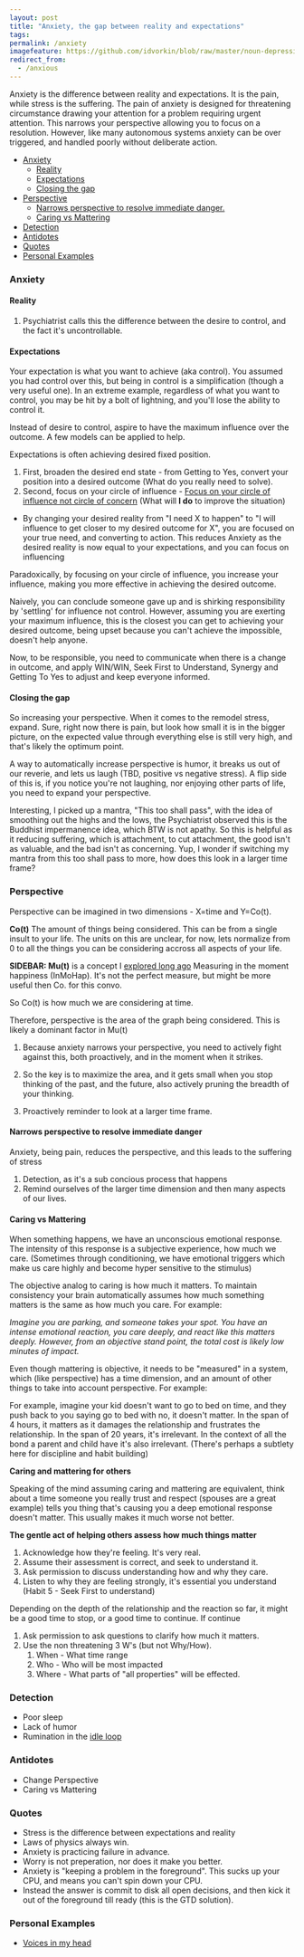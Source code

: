 ```yaml
---
layout: post
title: "Anxiety, the gap between reality and expectations"
tags:
permalink: /anxiety
imagefeature: https://github.com/idvorkin/blob/raw/master/noun-depression.png
redirect_from:
  - /anxious
---
```


Anxiety is the difference between reality and expectations. It is the pain, while stress is the suffering. The
pain of anxiety is designed for threatening circumstance drawing your attention for a problem requiring urgent attention. This narrows your perspective allowing you to focus on a resolution. However, like many autonomous systems anxiety can be over triggered, and handled poorly without deliberate action.

<!-- prettier-ignore-start -->

<!-- vim-markdown-toc GFM -->

- [Anxiety](#anxiety)
    - [Reality](#reality)
    - [Expectations](#expectations)
    - [Closing the gap](#closing-the-gap)
- [Perspective](#perspective)
    - [Narrows perspective to resolve immediate danger.](#narrows-perspective-to-resolve-immediate-danger)
    - [Caring vs Mattering](#caring-vs-mattering)
- [Detection](#detection)
- [Antidotes](#antidotes)
- [Quotes](#quotes)
- [Personal Examples](#personal-examples)

<!-- vim-markdown-toc -->
<!-- prettier-ignore-end -->

### Anxiety

#### Reality

1. Psychiatrist calls this the difference between the desire to control, and the fact it's uncontrollable.

#### Expectations

Your expectation is what you want to achieve (aka control). You assumed you had control over this, but being in control is a simplification (though a very useful one). In an extreme example, regardless of what you want to control, you may be hit by a bolt of lightning, and you'll lose the ability to control it.

Instead of desire to control, aspire to have the maximum influence over the outcome. A few models can be applied to help.

Expectations is often achieving desired fixed position.

1. First, broaden the desired end state - from Getting to Yes, convert your position into a desired outcome (What do you really need to solve).
1. Second, focus on your circle of influence - [Focus on your circle of influence not circle of concern](/7h-c1) (What will **I do** to improve the situation)

- By changing your desired reality from "I need X to happen" to "I will influence to get closer to my desired outcome for X", you are focused on your true need, and converting to action. This reduces Anxiety as the desired reality is now equal to your expectations, and you can focus on influencing

Paradoxically, by focusing on your circle of influence, you increase your influence, making you more effective in achieving the desired outcome.

Naively, you can conclude someone gave up and is shirking responsibility by 'settling' for influence not control. However, assuming you are exerting your maximum influence, this is the closest you can get to achieving your desired outcome, being upset because you can't achieve the impossible, doesn't help anyone.

Now, to be responsible, you need to communicate when there is a change in outcome, and apply WIN/WIN, Seek First to Understand, Synergy and Getting To Yes to adjust and keep everyone informed.

#### Closing the gap

So increasing your perspective. When it comes to the remodel stress, expand. Sure, right now there is pain, but look how small it is in the bigger picture, on the expected value through everything else is still very high, and that's likely the optimum point.

A way to automatically increase perspective is humor, it breaks us out of our reverie, and lets us laugh (TBD, positive vs negative stress). A flip side of this is, if you notice you're not laughing, nor enjoying other parts of life, you need to expand your perspective.

Interesting, I picked up a mantra, "This too shall pass", with the idea of smoothing out the highs and the lows, the Psychiatrist observed this is the Buddhist impermanence idea, which BTW is not apathy. So this is helpful as it reducing suffering, which is attachment, to cut attachment, the good isn't as valuable, and the bad isn't as concerning. Yup, I wonder if switching my mantra from this too shall pass to more, how does this look in a larger time frame?

### Perspective

Perspective can be imagined in two dimensions - X=time and Y=Co(t).

**Co(t)** The amount of things being considered. This can be from a single insult to your life. The units on this are unclear, for now, lets normalize from 0 to all the things you can be considering accross all aspects of your life.

**SIDEBAR: Mu(t)** is a concept I [explored long ago](http://ig2600.blogspot.com/2015/05/measuring-in-moment-happiness-with.html) Measuring in the moment happiness (InMoHap). It's not the perfect measure, but might be more useful then Co. for this convo.

So Co(t) is how much we are considering at time.

Therefore, perspective is the area of the graph being considered. This is likely a dominant factor in Mu(t)

1. Because anxiety narrows your perspective, you need to actively fight against this, both proactively, and in the moment when it strikes.

1. So the key is to maximize the area, and it gets small when you stop thinking of the past, and the future, also actively pruning the breadth of your thinking.

1. Proactively reminder to look at a larger time frame.

#### Narrows perspective to resolve immediate danger

Anxiety, being pain, reduces the perspective, and this leads to the suffering of stress

1. Detection, as it's a sub concious process that happens
2. Remind ourselves of the larger time dimension and then many aspects of our lives.

#### Caring vs Mattering

When something happens, we have an unconscious emotional response. The intensity of this response is a subjective experience, how much we care. (Sometimes through conditioning, we have emotional triggers which make us care highly and become hyper sensitive to the stimulus)

The objective analog to caring is how much it matters. To maintain consistency your brain automatically assumes how much something matters is the same as how much you care. For example:

_Imagine you are parking, and someone takes your spot. You have an intense emotional reaction, you care deeply, and react like this matters deeply. However, from an objective stand point, the total cost is likely low minutes of impact._

Even though mattering is objective, it needs to be "measured" in a system, which (like perspective) has a time dimension, and an amount of other things to take into account perspective. For example:

For example, imagine your kid doesn't want to go to bed on time, and they push back to you saying go to bed with no, it doesn't matter. In the span of 4 hours, it matters as it damages the relationship and frustrates the relationship. In the span of 20 years, it's irrelevant. In the context of all the bond a parent and child have it's also irrelevant. (There's perhaps a subtlety here for discipline and habit building)

**Caring and mattering for others**

Speaking of the mind assuming caring and mattering are equivalent, think about a time someone you really trust and respect (spouses are a great example) tells you thing that's causing you a deep emotional response doesn't matter. This usually makes it much worse not better.

**The gentle act of helping others assess how much things matter**

1. Acknowledge how they're feeling. It's very real.
1. Assume their assessment is correct, and seek to understand it.
1. Ask permission to discuss understanding how and why they care.
1. Listen to why they are feeling strongly, it's essential you understand (Habit 5 - Seek First to understand)

Depending on the depth of the relationship and the reaction so far, it might be a good time to stop, or a good time to continue. If continue

1. Ask permission to ask questions to clarify how much it matters.
1. Use the non threatening 3 W's (but not Why/How).
   1. When - What time range
   1. Who - Who will be most impacted
   1. Where - What parts of "all properties" will be effected.

### Detection

- Poor sleep
- Lack of humor
- Rumination in the [idle loop](/idle-loop)

### Antidotes

- Change Perspective
- Caring vs Mattering

### Quotes

- Stress is the difference between expectations and reality
- Laws of physics always win.
- Anxiety is practicing failure in advance.
- Worry is not preperation, nor does it make you better.
- Anxiety is "keeping a problem in the foreground". This sucks up your CPU, and means you can't spin down your CPU.
- Instead the answer is commit to disk all open decisions, and then kick it out of the foreground till ready (this is the GTD solution).

### Personal Examples

- [Voices in my head](/voices)
